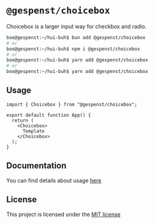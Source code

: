 # `@gespenst/choicebox`

Choicebox is a larger input way for checkbox and radio.

```sh
boo@gespenst:~/hui-buh$ bun add @gespenst/choicebox
# or
boo@gespenst:~/hui-buh$ npm i @gespenst/choicebox
# or
boo@gespenst:~/hui-buh$ yarn add @gespenst/choicebox
# or
boo@gespenst:~/hui-buh$ yarn add @gespenst/choicebox
```

## Usage

```tsx
import { Choicebox } from "@gespenst/choicebox";

export default function App() {
  return (
    <Choicebox>
      Template
    </Choicebox>
  );
}
```

## Documentation

You can find details about usage
[here](https://docs-placeholder/docs/components/choicebox)

## License

This project is licensed under the
[MIT license](https://opensource.org/license/mit)
